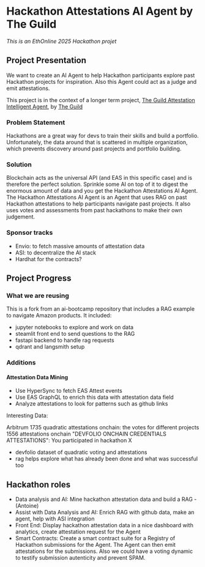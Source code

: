 # Hackathon Attestations AI Agent by The Guild
*This is an EthOnline 2025 Hackathon projet*

## Project Presentation

We want to create an AI Agent to help Hackathon participants explore past Hackathon projects for inspiration. Also this Agent could act as a judge and emit attestations.

This project is in the context of a longer term project, [The Guild Attestation Intelligent Agent](./ATTESTATION_INTELLIGENT_AGENT.md), by [The Guild](theguild.dev)

### Problem Statement
Hackathons are a great way for devs to train their skills and build a portfolio.
Unfortunately, the data around that is scattered in multiple organization, which prevents discovery around past projects and portfolio building.

### Solution
Blockchain acts as the universal API (and EAS in this specific case) and is therefore the perfect solution.
Sprinkle some AI on top of it to digest the enormous amount of data and you get the Hackathon Attestations AI Agent.
The Hackathon Attestations AI Agent is an Agent that uses RAG on past Hackathon attestations to help participants navigate past projects.
It also uses votes and assessments from past hackathons to make their own judgement.

### Sponsor tracks
- Envio: to fetch massive amounts of attestation data
- ASI: to decentralize the AI stack
- Hardhat for the contracts?

## Project Progress

### What we are reusing
This is a fork from an ai-bootcamp repository that includes a RAG example to navigate Amazon products.
It included:
- jupyter notebooks to explore and work on data
- steamlit front end to send questions to the RAG
- fastapi backend to handle rag requests
- qdrant and langsmith setup

### Additions

#### Attestation Data Mining
- Use HyperSync to fetch EAS Attest events
- Use EAS GraphQL to enrich this data with attestation data field
- Analyze attestations to look for patterns such as github links

Interesting Data:

Arbitrum
1735 quadratic attestations onchain: the votes for different projects
1556 attestations onchain "DEVFOLIO ONCHAIN CREDENTIALS ATTESTATIONS": You participated in hackathon X
- devfolio dataset of quadratic voting and attestations
- rag helps explore what has already been done and what was successful too

## Hackathon roles
- Data analysis and AI: Mine hackathon attestation data and build a RAG - (Antoine)
- Assist with Data Analysis and AI: Enrich RAG with github data, make an agent, help with ASI integration
- Front End: Display hackathon attestation data in a nice dashboard with analytics, create attestation request for the Agent
- Smart Contracts: Create a smart contract suite for a Registry of Hackathon submissions for the Agent. The Agent can then emit attestations for the submissions. Also we could have a voting dynamic to testify submission autenticity and prevent SPAM.